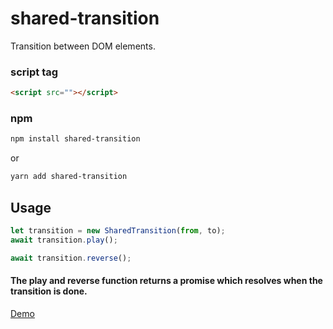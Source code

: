 # shared-transition
Transition between DOM elements.

### script tag
```html
<script src=""></script>
```

### npm
```bash
npm install shared-transition
```

or

```bash
yarn add shared-transition
```

## Usage

```javascript
let transition = new SharedTransition(from, to);
await transition.play();

await transition.reverse();
```

#### The play and reverse function returns a promise which resolves when the transition is done.

[Demo](https://joshuaamaju.github.io/shared-transition/)
